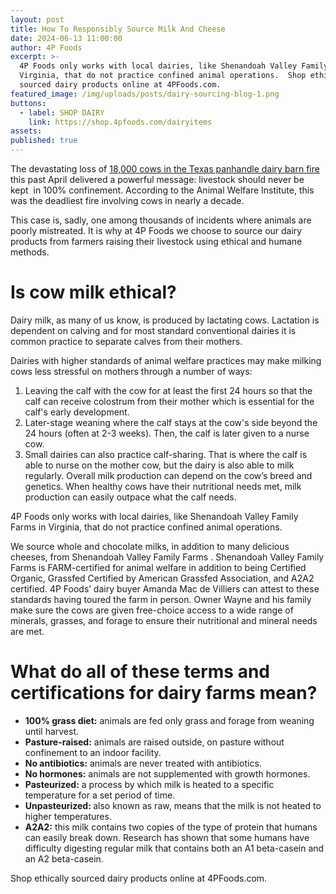 ```yaml
---
layout: post
title: How To Responsibly Source Milk And Cheese
date: 2024-06-13 11:00:00
author: 4P Foods
excerpt: >-
  4P Foods only works with local dairies, like Shenandoah Valley Family Farms in
  Virginia, that do not practice confined animal operations.  Shop ethically
  sourced dairy products online at 4PFoods.com.
featured_image: /img/uploads/posts/dairy-sourcing-blog-1.png
buttons:
  - label: SHOP DAIRY
    link: https://shop.4pfoods.com/dairyitems
assets:
published: true
---
```

<div class="editable"><p>The devastating loss of <a href="https://www.tpr.org/news/2023-04-17/more-than-18-000-cows-are-dead-after-dairy-farm-explosion-in-texas-panhandle">18,000 cows in the Texas panhandle dairy barn fire</a> this past April delivered a powerful message: livestock should never be kept&nbsp; in 100% confinement. According to the Animal Welfare Institute, this was the deadliest fire involving cows in nearly a decade.&nbsp;</p><p>This case is, sadly, one among thousands of incidents where animals are poorly mistreated. It is why at 4P Foods we choose to source our dairy products from farmers raising their livestock using ethical and humane methods.&nbsp;</p><h1><strong>Is cow milk ethical?</strong></h1><p>Dairy milk, as many of us know, is produced by lactating cows. Lactation is dependent on calving and for most standard conventional dairies it is common practice to separate calves from their mothers.&nbsp;</p><p>Dairies with higher standards of animal welfare practices may make milking cows less stressful on mothers through a number of ways:&nbsp;</p><ol><li>Leaving the calf with the cow for at least the first 24 hours so that the calf can receive colostrum from their mother which is essential for the calf's early development.&nbsp;</li><li>Later-stage weaning where the calf stays at the cow's side beyond the 24 hours (often at 2-3 weeks). Then, the calf is later given to a nurse cow.&nbsp;</li><li>Small dairies can also practice calf-sharing. That is where the calf is able to nurse on the mother cow, but the dairy is also able to milk regularly. Overall milk production can depend on the cow’s breed and genetics. When healthy cows have their nutritional needs met, milk production can easily outpace what the calf needs.</li></ol><p>4P Foods only works with local dairies, like Shenandoah Valley Family Farms in Virginia, that do not practice confined animal operations.&nbsp;</p><p>We source whole and chocolate milks, in addition to many delicious cheeses, from Shenandoah Valley Family Farms . Shenandoah Valley Family Farms is FARM-certified for animal welfare in addition to being Certified Organic, Grassfed Certified by American Grassfed Association, and A2A2 certified. 4P Foods’ dairy buyer Amanda Mac de Villiers can attest to these standards having toured the farm in person. Owner Wayne and his family make sure the cows are given free-choice access to a wide range of minerals, grasses, and forage to ensure their nutritional and mineral needs are met.</p><h1><strong>What do all of these terms and certifications for dairy farms mean?</strong></h1><ul><li><strong>100% grass diet:</strong> animals are fed only grass and forage from weaning until harvest.</li><li><strong>Pasture-raised:</strong> animals are raised outside, on pasture without confinement to an indoor facility.</li><li><strong>No antibiotics:</strong> animals are never treated with antibiotics.&nbsp;</li><li><strong>No hormones:</strong> animals are not supplemented with growth hormones.</li><li><strong>Pasteurized:</strong> a process by which milk is heated to a specific temperature for a set period of time.</li><li><strong>Unpasteurized: </strong>also known as raw, means that the milk is not heated to higher temperatures.</li><li><strong>A2A2:</strong> this milk contains two copies of the type of protein that humans can easily break down. Research has shown that some humans have difficulty digesting regular milk that contains both an A1 beta-casein and an A2 beta-casein.</li></ul><p>Shop ethically sourced dairy products online at 4PFoods.com.</p></div>